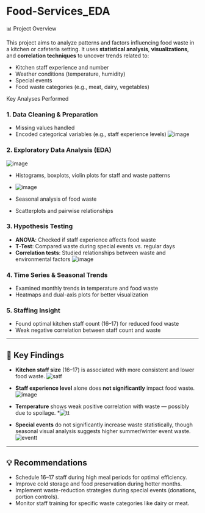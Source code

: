 # Food-Services_EDA

📊 Project Overview

This project aims to analyze patterns and factors influencing food waste in a kitchen or cafeteria setting. It uses **statistical analysis**, **visualizations**, and **correlation techniques** to uncover trends related to:

* Kitchen staff experience and number
* Weather conditions (temperature, humidity)
* Special events
* Food waste categories (e.g., meat, dairy, vegetables)

Key Analyses Performed

### 1. **Data Cleaning & Preparation**

* Missing values handled
* Encoded categorical variables (e.g., staff experience levels)
![image](https://github.com/user-attachments/assets/191e8673-7496-40f7-9227-541c03153fd8)

### 2. **Exploratory Data Analysis (EDA)**
![image](https://github.com/user-attachments/assets/8a74b236-2bea-49cd-88f1-f169fb480161)

* Histograms, boxplots, violin plots for staff and waste patterns
* ![image](https://github.com/user-attachments/assets/38522c99-f0a9-4203-bd7a-396499f9a242)

* Seasonal analysis of food waste
* Scatterplots and pairwise relationships

### 3. **Hypothesis Testing**

* **ANOVA**: Checked if staff experience affects food waste
* **T-Test**: Compared waste during special events vs. regular days
* **Correlation tests**: Studied relationships between waste and environmental factors
![image](https://github.com/user-attachments/assets/b4ce68ca-1891-4e2d-b0b6-1320f69e7592)

### 4. **Time Series & Seasonal Trends**

* Examined monthly trends in temperature and food waste
* Heatmaps and dual-axis plots for better visualization

### 5. **Staffing Insight**

* Found optimal kitchen staff count (16–17) for reduced food waste
* Weak negative correlation between staff count and waste

---

## 📌 Key Findings

* **Kitchen staff size** (16–17) is associated with more consistent and lower food waste.
![satf](https://github.com/user-attachments/assets/67d69dae-33d9-438c-8bd7-3b04d00f8040)

* **Staff experience level** alone does **not significantly** impact food waste.
![image](https://github.com/user-attachments/assets/ca5fb646-ff7b-4e1b-989f-cdcc4e9d7a8c)

* **Temperature** shows weak positive correlation with waste — possibly due to spoilage.
*![tt](https://github.com/user-attachments/assets/2a7fb1b7-4ef0-40f7-ae17-71d523825306)


* **Special events** do not significantly increase waste statistically, though seasonal visual analysis suggests higher summer/winter event waste.
![eventt](https://github.com/user-attachments/assets/9f3bdbb5-ad89-490b-9b5b-b0a5e8b427f2)

---

## 💡 Recommendations

* Schedule 16–17 staff during high meal periods for optimal efficiency.
* Improve cold storage and food preservation during hotter months.
* Implement waste-reduction strategies during special events (donations, portion controls).
* Monitor staff training for specific waste categories like dairy or meat.

